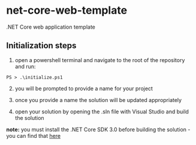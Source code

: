 # net-core-web-template
.NET Core web application template

## Initialization steps
1. open a powershell terminal and navigate to the root of the repository and run:
```
PS > .\initialize.ps1
```
2. you will be prompted to provide a name for your project

3. once you provide a name the solution will be updated appropriately

4. open your solution by opening the .sln file with Visual Studio and build the solution

**note:** you must install the .NET Core SDK 3.0 before building the solution - you can find that [here](https://dotnet.microsoft.com/download/dotnet-core/3.0)
